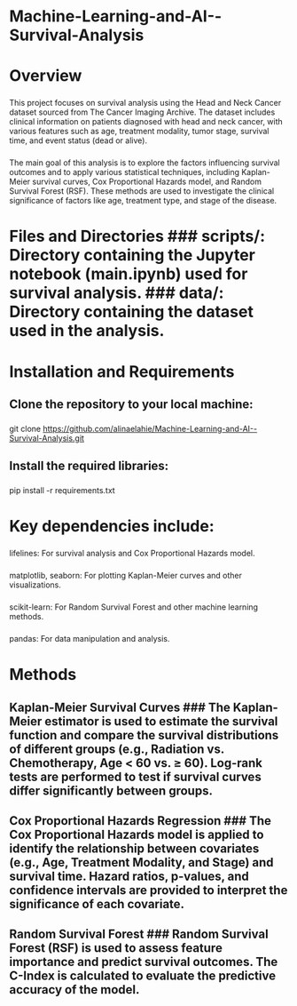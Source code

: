 # Machine-Learning-and-AI--Survival-Analysis
<h1>Overview

### 
This project focuses on survival analysis using the Head and Neck Cancer dataset sourced from The Cancer Imaging Archive. The dataset includes clinical information on patients diagnosed with head and neck cancer, with various features such as age, treatment modality, tumor stage, survival time, and event status (dead or alive).

### 
The main goal of this analysis is to explore the factors influencing survival outcomes and to apply various statistical techniques, including Kaplan-Meier survival curves, Cox Proportional Hazards model, and Random Survival Forest (RSF). These methods are used to investigate the clinical significance of factors like age, treatment type, and stage of the disease.

<h1>Files and Directories
### 
  scripts/: Directory containing the Jupyter notebook (main.ipynb) used for survival analysis.
### 
  data/: Directory containing the dataset used in the analysis.

<h1>Installation and Requirements
<h2>Clone the repository to your local machine:

### 
git clone https://github.com/alinaelahie/Machine-Learning-and-AI--Survival-Analysis.git

<h2>Install the required libraries:

### 
pip install -r requirements.txt

<h1>Key dependencies include:

### 
lifelines: For survival analysis and Cox Proportional Hazards model.

### 
matplotlib, seaborn: For plotting Kaplan-Meier curves and other visualizations.

### 
scikit-learn: For Random Survival Forest and other machine learning methods.

### 
pandas: For data manipulation and analysis.

<h1>Methods
  
<h2>Kaplan-Meier Survival Curves
### 
  The Kaplan-Meier estimator is used to estimate the survival function and compare the survival distributions of different groups (e.g., Radiation vs. Chemotherapy, Age < 60 vs. ≥ 60). Log-rank tests are performed to test if survival curves differ significantly between groups.

<h2>Cox Proportional Hazards Regression
### 
  The Cox Proportional Hazards model is applied to identify the relationship between covariates (e.g., Age, Treatment Modality, and Stage) and survival time. Hazard ratios, p-values, and confidence intervals are provided to interpret the significance of each covariate.

<h2>Random Survival Forest
### 
  Random Survival Forest (RSF) is used to assess feature importance and predict survival outcomes. The C-Index is calculated to evaluate the predictive accuracy of the model.


